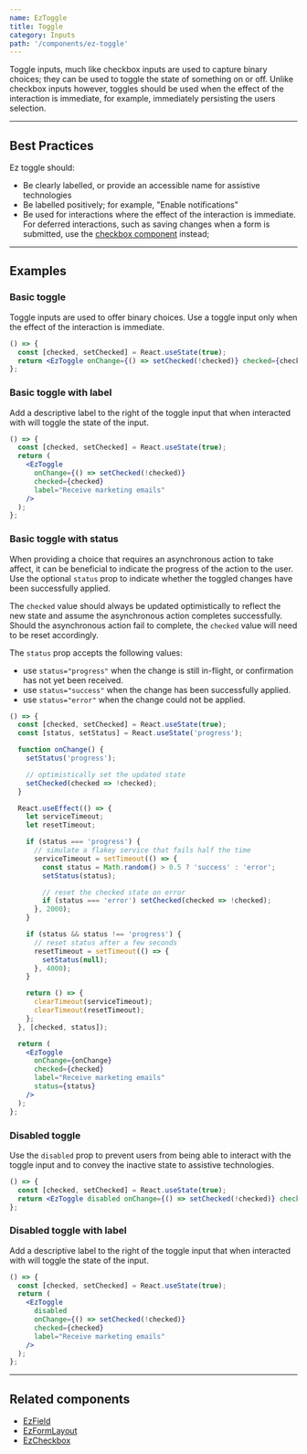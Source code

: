 ```yaml
---
name: EzToggle
title: Toggle
category: Inputs
path: '/components/ez-toggle'
---
```


Toggle inputs, much like checkbox inputs are used to capture binary choices; they can be used to toggle the state of something on or off. Unlike checkbox inputs however, toggles should be used when the effect of the interaction is immediate, for example, immediately persisting the users selection.

---

## Best Practices

Ez toggle should:

- Be clearly labelled, or provide an accessible name for assistive technologies
- Be labelled positively; for example, "Enable notifications"
- Be used for interactions where the effect of the interaction is immediate. For deferred interactions, such as saving changes when a form is submitted, use the [checkbox component](/components/ez-checkbox) instead;

---

## Examples

### Basic toggle

Toggle inputs are used to offer binary choices. Use a toggle input only when the effect of the interaction is immediate.

```jsx
() => {
  const [checked, setChecked] = React.useState(true);
  return <EzToggle onChange={() => setChecked(!checked)} checked={checked} />;
};
```

### Basic toggle with label

Add a descriptive label to the right of the toggle input that when interacted with will toggle the state of the input.

```jsx
() => {
  const [checked, setChecked] = React.useState(true);
  return (
    <EzToggle
      onChange={() => setChecked(!checked)}
      checked={checked}
      label="Receive marketing emails"
    />
  );
};
```

### Basic toggle with status

When providing a choice that requires an asynchronous action to take affect, it can be beneficial to indicate the progress of the action to the user. Use the optional `status` prop to indicate whether the toggled changes have been successfully applied.

The `checked` value should always be updated optimistically to reflect the new state and assume the asynchronous action completes successfully. Should the asynchronous action fail to complete, the `checked` value will need to be reset accordingly.

The `status` prop accepts the following values:

- use `status="progress"` when the change is still in-flight, or confirmation has not yet been received.
- use `status="success"` when the change has been successfully applied.
- use `status="error"` when the change could not be applied.

```jsx
() => {
  const [checked, setChecked] = React.useState(true);
  const [status, setStatus] = React.useState('progress');

  function onChange() {
    setStatus('progress');

    // optimistically set the updated state
    setChecked(checked => !checked);
  }

  React.useEffect(() => {
    let serviceTimeout;
    let resetTimeout;

    if (status === 'progress') {
      // simulate a flakey service that fails half the time
      serviceTimeout = setTimeout(() => {
        const status = Math.random() > 0.5 ? 'success' : 'error';
        setStatus(status);

        // reset the checked state on error
        if (status === 'error') setChecked(checked => !checked);
      }, 2000);
    }

    if (status && status !== 'progress') {
      // reset status after a few seconds
      resetTimeout = setTimeout(() => {
        setStatus(null);
      }, 4000);
    }

    return () => {
      clearTimeout(serviceTimeout);
      clearTimeout(resetTimeout);
    };
  }, [checked, status]);

  return (
    <EzToggle
      onChange={onChange}
      checked={checked}
      label="Receive marketing emails"
      status={status}
    />
  );
};
```

### Disabled toggle

Use the `disabled` prop to prevent users from being able to interact with the toggle input and to convey the inactive state to assistive technologies.

```jsx
() => {
  const [checked, setChecked] = React.useState(true);
  return <EzToggle disabled onChange={() => setChecked(!checked)} checked={checked} />;
};
```

### Disabled toggle with label

Add a descriptive label to the right of the toggle input that when interacted with will toggle the state of the input.

```jsx
() => {
  const [checked, setChecked] = React.useState(true);
  return (
    <EzToggle
      disabled
      onChange={() => setChecked(!checked)}
      checked={checked}
      label="Receive marketing emails"
    />
  );
};
```

---

## Related components

- [EzField](/components/ez-field)
- [EzFormLayout](/components/ez-form-layout)
- [EzCheckbox](/components/ez-checkbox)
